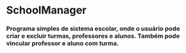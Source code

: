 # SchoolManager

<h3>Programa simples de sistema escolar, onde o usuário pode criar e excluir turmas, professores e alunos. Também pode vincular professor e aluno com turma.</h3>
